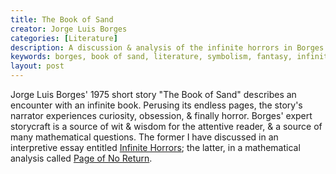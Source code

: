 ```yaml
---
title: The Book of Sand
creator: Jorge Luis Borges
categories: [Literature]
description: A discussion & analysis of the infinite horrors in Borges' Book of Sand
keywords: borges, book of sand, literature, symbolism, fantasy, infinity
layout: post
---
```


<!--
### YouTube
<iframe width="560" height="315" src="https://www.youtube.com/embed/N7gvXAZMp6A" frameborder="0" allow="accelerometer; autoplay; encrypted-media; gyroscope; picture-in-picture" allowfullscreen></iframe>

### Audio
<audio controls>
  <source src="https://firebasestorage.googleapis.com/v0/b/perceptua-b6ea3.appspot.com/o/public%2FThe%20Birth%20of%20Tragedy.wav?alt=media&token=3fd1a2a9-bbb6-4c9d-aa8f-15525f9af9a8">
</audio>

### Text
-->

Jorge Luis Borges' 1975 short story "The Book of Sand" describes an encounter with an infinite book. Perusing its endless pages, the story's narrator experiences curiosity, obsession, & finally horror. Borges' expert storycraft is a source of wit & wisdom for the attentive reader, & a source of many mathematical questions. The former I have discussed in an interpretive essay entitled <a target="_blank" href="https://firebasestorage.googleapis.com/v0/b/perceptua-b6ea3.appspot.com/o/public%2FInfinite%20Horrors.pdf?alt=media&token=ac4da801-e650-48e6-8ece-8ac1f1b4567a">Infinite Horrors</a>; the latter, in a mathematical analysis called <a target="_blank" href="https://firebasestorage.googleapis.com/v0/b/perceptua-b6ea3.appspot.com/o/public%2FPage%20of%20No%20Return.pdf?alt=media&token=2daac485-6156-4caf-8898-31b543df675f">Page of No Return</a>.
